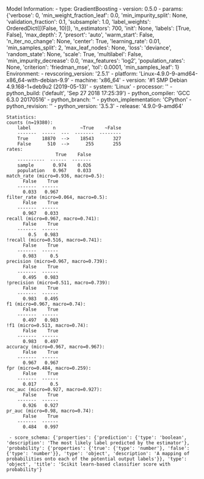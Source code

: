 Model Information:
	 - type: GradientBoosting
	 - version: 0.5.0
	 - params: {'verbose': 0, 'min_weight_fraction_leaf': 0.0, 'min_impurity_split': None, 'validation_fraction': 0.1, 'subsample': 1.0, 'label_weights': OrderedDict([(False, 10)]), 'n_estimators': 700, 'init': None, 'labels': [True, False], 'max_depth': 7, 'presort': 'auto', 'warm_start': False, 'n_iter_no_change': None, 'center': True, 'learning_rate': 0.01, 'min_samples_split': 2, 'max_leaf_nodes': None, 'loss': 'deviance', 'random_state': None, 'scale': True, 'multilabel': False, 'min_impurity_decrease': 0.0, 'max_features': 'log2', 'population_rates': None, 'criterion': 'friedman_mse', 'tol': 0.0001, 'min_samples_leaf': 1}
	Environment:
	 - revscoring_version: '2.5.1'
	 - platform: 'Linux-4.9.0-9-amd64-x86_64-with-debian-9.9'
	 - machine: 'x86_64'
	 - version: '#1 SMP Debian 4.9.168-1+deb9u2 (2019-05-13)'
	 - system: 'Linux'
	 - processor: ''
	 - python_build: ('default', 'Sep 27 2018 17:25:39')
	 - python_compiler: 'GCC 6.3.0 20170516'
	 - python_branch: ''
	 - python_implementation: 'CPython'
	 - python_revision: ''
	 - python_version: '3.5.3'
	 - release: '4.9.0-9-amd64'
	
	Statistics:
	counts (n=19380):
		label        n         ~True    ~False
		-------  -----  ---  -------  --------
		True     18870  -->    18543       327
		False      510  -->      255       255
	rates:
		              True    False
		----------  ------  -------
		sample       0.974    0.026
		population   0.967    0.033
	match_rate (micro=0.936, macro=0.5):
		  False    True
		-------  ------
		  0.033   0.967
	filter_rate (micro=0.064, macro=0.5):
		  False    True
		-------  ------
		  0.967   0.033
	recall (micro=0.967, macro=0.741):
		  False    True
		-------  ------
		    0.5   0.983
	!recall (micro=0.516, macro=0.741):
		  False    True
		-------  ------
		  0.983     0.5
	precision (micro=0.967, macro=0.739):
		  False    True
		-------  ------
		  0.495   0.983
	!precision (micro=0.511, macro=0.739):
		  False    True
		-------  ------
		  0.983   0.495
	f1 (micro=0.967, macro=0.74):
		  False    True
		-------  ------
		  0.497   0.983
	!f1 (micro=0.513, macro=0.74):
		  False    True
		-------  ------
		  0.983   0.497
	accuracy (micro=0.967, macro=0.967):
		  False    True
		-------  ------
		  0.967   0.967
	fpr (micro=0.484, macro=0.259):
		  False    True
		-------  ------
		  0.017     0.5
	roc_auc (micro=0.927, macro=0.927):
		  False    True
		-------  ------
		  0.926   0.927
	pr_auc (micro=0.98, macro=0.74):
		  False    True
		-------  ------
		  0.484   0.997
	
	 - score_schema: {'properties': {'prediction': {'type': 'boolean', 'description': 'The most likely label predicted by the estimator'}, 'probability': {'properties': {'true': {'type': 'number'}, 'false': {'type': 'number'}}, 'type': 'object', 'description': 'A mapping of probabilities onto each of the potential output labels'}}, 'type': 'object', 'title': 'Scikit learn-based classifier score with probability'}

